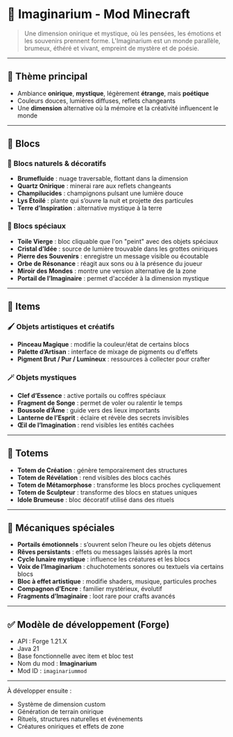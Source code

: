 # 🌌 Imaginarium - Mod Minecraft

> Une dimension onirique et mystique, où les pensées, les émotions et les souvenirs prennent forme. L'Imaginarium est un monde parallèle, brumeux, éthéré et vivant, empreint de mystère et de poésie.

---

## 🎯 Thème principal
- Ambiance **onirique**, **mystique**, légèrement **étrange**, mais **poétique**
- Couleurs douces, lumières diffuses, reflets changeants
- Une **dimension** alternative où la mémoire et la créativité influencent le monde

---

## 🔷 Blocs

### 🧱 Blocs naturels & décoratifs
- **Brumefluide** : nuage traversable, flottant dans la dimension
- **Quartz Onirique** : minerai rare aux reflets changeants
- **Champilucides** : champignons pulsant une lumière douce
- **Lys Étoilé** : plante qui s’ouvre la nuit et projette des particules
- **Terre d’Inspiration** : alternative mystique à la terre

### 🔮 Blocs spéciaux
- **Toile Vierge** : bloc cliquable que l'on "peint" avec des objets spéciaux
- **Cristal d’Idée** : source de lumière trouvable dans les grottes oniriques
- **Pierre des Souvenirs** : enregistre un message visible ou écoutable
- **Orbe de Résonance** : réagit aux sons ou à la présence du joueur
- **Miroir des Mondes** : montre une version alternative de la zone
- **Portail de l’Imaginaire** : permet d'accéder à la dimension mystique

---

## 🧰 Items

### 🖌️ Objets artistiques et créatifs
- **Pinceau Magique** : modifie la couleur/état de certains blocs
- **Palette d’Artisan** : interface de mixage de pigments ou d'effets
- **Pigment Brut / Pur / Lumineux** : ressources à collecter pour crafter

### 🪄 Objets mystiques
- **Clef d’Essence** : active portails ou coffres spéciaux
- **Fragment de Songe** : permet de voler ou ralentir le temps
- **Boussole d’Âme** : guide vers des lieux importants
- **Lanterne de l’Esprit** : éclaire et révèle des secrets invisibles
- **Œil de l’Imagination** : rend visibles les entités cachées

---

## 🔗 Totems
- **Totem de Création** : génère temporairement des structures
- **Totem de Révélation** : rend visibles des blocs cachés
- **Totem de Métamorphose** : transforme les blocs proches cycliquement
- **Totem de Sculpteur** : transforme des blocs en statues uniques
- **Idole Brumeuse** : bloc décoratif utilisé dans des rituels

---

## 📜 Mécaniques spéciales
- **Portails émotionnels** : s’ouvrent selon l’heure ou les objets détenus
- **Rêves persistants** : effets ou messages laissés après la mort
- **Cycle lunaire mystique** : influence les créatures et les blocs
- **Voix de l’Imaginarium** : chuchotements sonores ou textuels via certains blocs
- **Bloc à effet artistique** : modifie shaders, musique, particules proches
- **Compagnon d’Encre** : familier mystérieux, évolutif
- **Fragments d’Imaginaire** : loot rare pour crafts avancés

---

## ✅ Modèle de développement (Forge)
- API : Forge 1.21.X
- Java 21
- Base fonctionnelle avec item et bloc test
- Nom du mod : **Imaginarium**
- Mod ID : `imaginariummod`

---

À développer ensuite :
- Système de dimension custom
- Génération de terrain onirique
- Rituels, structures naturelles et événements
- Créatures oniriques et effets de zone

